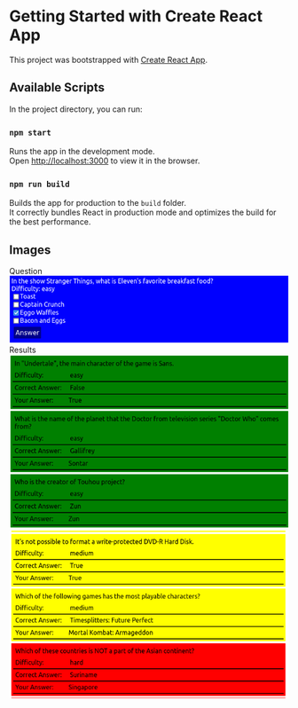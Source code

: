 # Getting Started with Create React App

This project was bootstrapped with [Create React App](https://github.com/facebook/create-react-app).

## Available Scripts

In the project directory, you can run:

### `npm start`

Runs the app in the development mode.\
Open [http://localhost:3000](http://localhost:3000) to view it in the browser.

### `npm run build`

Builds the app for production to the `build` folder.\
It correctly bundles React in production mode and optimizes the build for the best performance.

## Images

Question\
![](https://github.com/KOGIR0/questionare/blob/main/imgs/q1.png)
Results\
![](https://github.com/KOGIR0/questionare/blob/main/imgs/qr1.png)
![](https://github.com/KOGIR0/questionare/blob/main/imgs/qr2.png)
